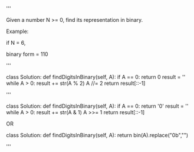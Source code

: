 '''

Given a number N >= 0, find its representation in binary.

Example:

if N = 6,

binary form = 110

'''


class Solution:
    def findDigitsInBinary(self, A):
        if A == 0:
            return 0
        result = ''
        while A > 0:
            result += str(A % 2)
            A //= 2
        return result[::-1]


'''

class Solution:
    def findDigitsInBinary(self, A):
        if A == 0:
            return '0'
        result = ''
        while A > 0:
            result += str(A & 1)
            A >>= 1
        return result[::-1]

OR

class Solution:
    def findDigitsInBinary(self, A):
        return bin(A).replace("0b","")

'''
